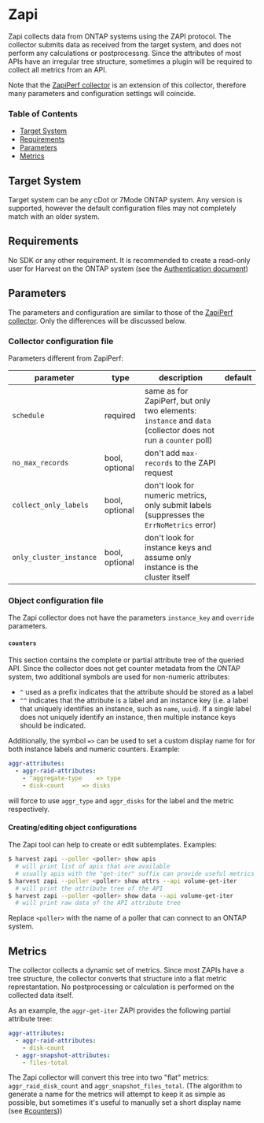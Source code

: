 

# Zapi

Zapi collects data from ONTAP systems using the ZAPI protocol. The collector submits data as received from the target system, and does not perform any calculations or postprocessng. Since the attributes of most APIs have an irregular tree structure, sometimes a plugin will be required to collect all metrics from an API.

Note that the [ZapiPerf collector](../zapiperf/README.md) is an extension of this collector, therefore many parameters and configuration settings will coincide.

### Table of Contents
- [Target System](#target-system)
- [Requirements](#requirements)
- [Parameters](#parameters)
- [Metrics](#metrics)

## Target System
Target system can be any cDot or 7Mode ONTAP system. Any version is supported, however the default configuration files may not completely match with an older system.

## Requirements
No SDK or any other requirement. It is recommended to create a read-only user for Harvest on the ONTAP system (see the [Authentication document](../../../docs/AuthAndPermissions.md))

## Parameters

The parameters and configuration are similar to those of the [ZapiPerf collector](../zapiperf/README.md). Only the differences will be discussed below.

### Collector configuration file

Parameters different from ZapiPerf:


| parameter              | type         | description                                      | default                |
|------------------------|--------------|--------------------------------------------------|------------------------|
| `schedule`             | required     | same as for ZapiPerf, but only two elements: `instance` and `data` (collector does not run a `counter` poll) ||
| `no_max_records`       | bool, optional | don't add `max-records` to the ZAPI request    |                        |
| `collect_only_labels`  | bool, optional | don't look for numeric metrics, only submit labels  (suppresses the `ErrNoMetrics` error)| |
| `only_cluster_instance` | bool, optional | don't look for instance keys and assume only instance is the cluster itself ||


### Object configuration file

The Zapi collector does not have the parameters `instance_key` and `override` parameters.

#### `counters`

This section contains the complete or partial attribute tree of the queried API. Since the collector does not get counter metadata from the ONTAP system, two additional symbols are used for non-numeric attributes:

- `^` used as a prefix indicates that the attribute should be stored as a label
- `^^` indicates that the attribute is a label and an instance key (i.e. a label that uniquely identifies an instance, such as `name`, `uuid`). If a single label does not uniquely identify an instance, then multiple instance keys should be indicated.

Additionally, the symbol `=>` can be used to set a custom display name for for both instance labels and numeric counters. Example:

```yaml
aggr-attributes:
  - aggr-raid-attributes:
    - ^aggregate-type    => type
    - disk-count     => disks
```

will force to use `aggr_type` and `aggr_disks` for the label and the metric respectively.

#### Creating/editing object configurations

The Zapi tool can help to create or edit subtemplates. Examples:

```sh
$ harvest zapi --poller <poller> show apis
  # will print list of apis that are available
  # usually apis with the "get-iter" suffix can provide useful metrics
$ harvest zapi --poller <poller> show attrs --api volume-get-iter
  # will print the attribute tree of the API
$ harvest zapi --poller <poller> show data --api volume-get-iter
  # will print raw data of the API attribute tree
```

Replace `<poller>` with the name of a poller that can connect to an ONTAP system.

## Metrics

The collector collects a dynamic set of metrics. Since most ZAPIs have a tree structure, the collector converts that structure into a flat metric represtantation. No postprocessing or calculation is performed on the collected data itself. 

As an example, the `aggr-get-iter` ZAPI provides the following partial attribute tree:

```yaml
aggr-attributes:
  - aggr-raid-attributes:
    - disk-count
  - aggr-snapshot-attributes:
    - files-total
```

The Zapi collector will convert this tree into two "flat" metrics: `aggr_raid_disk_count` and `aggr_snapshot_files_total`. (The algorithm to generate a name for the metrics will attempt to keep it as simple as possible, but sometimes it's useful to manually set a short display name (see [#counters](#counters)))